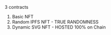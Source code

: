 3 contracts

1. Basic NFT
2. Random IPFS NFT - TRUE RANDOMNESS
3. Dynamic SVG NFT - HOSTED 100% on Chain